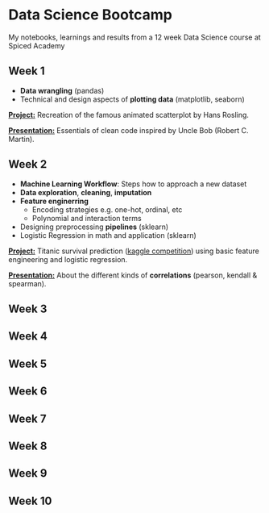 # Data Science Bootcamp
My notebooks, learnings and results from a 12 week Data Science course at Spiced Academy

## Week 1

- **Data wrangling** (pandas)
- Technical and design aspects of **plotting data** (matplotlib, seaborn)

[**Project:**](01_week/weekly_project/) Recreation of the famous animated scatterplot by Hans Rosling.

[**Presentation:**](01_week/fizzbuzz_cleancode.ipynb) Essentials of clean code inspired by Uncle Bob (Robert C. Martin).

## Week 2

- __Machine Learning Workflow__: Steps how to approach a new dataset
- __Data exploration__, __cleaning__, __imputation__
- __Feature enginerring__
    - Encoding strategies e.g. one-hot, ordinal, etc
    - Polynomial and interaction terms
- Designing preprocessing __pipelines__ (sklearn)
- Logistic Regression in math and application (sklearn)

[**Project:**](02_week/project/titanic_survival_prediction.ipynb) Titanic survival prediction ([kaggle competition](https://www.kaggle.com/c/titanic)) using basic feature engineering and logistic regression.

[**Presentation:**](02_week/project/correlations.ipynb) About the different kinds of **correlations** (pearson, kendall & spearman).

## Week 3

## Week 4

## Week 5

## Week 6

## Week 7

## Week 8

## Week 9

## Week 10
